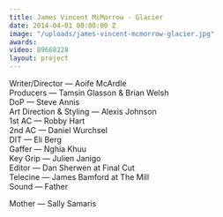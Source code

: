 ```yaml
---
title: James Vincent McMorrow - Glacier
date: 2014-04-01 00:00:00 Z
image: "/uploads/james-vincent-mcmorrow-glacier.jpg"
awards: 
video: 89668228
layout: project
---
```

 
Writer/Director — Aoife McArdle  
Producers — Tamsin Glasson & Brian Welsh  
DoP — Steve Annis  
Art Direction & Styling — Alexis Johnson  
1st AC — Robby Hart  
2nd AC — Daniel Wurchsel  
DIT — Eli Berg  
Gaffer — Nghia Khuu  
Key Grip — Julien Janigo  
Editor — Dan Sherwen at Final Cut   
Telecine — James Bamford at The Mill  
Sound — Father

Mother — Sally Samaris